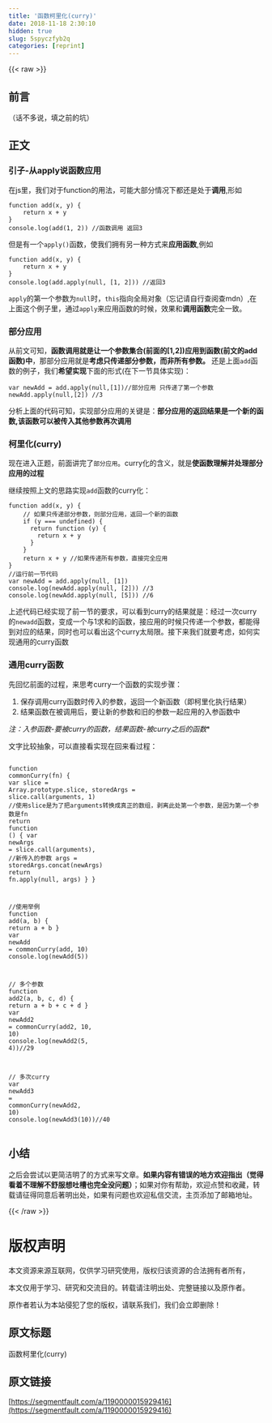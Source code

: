```yaml
---
title: '函数柯里化(curry)' 
date: 2018-11-18 2:30:10
hidden: true
slug: 5spyczfyb2q
categories: [reprint]
---
```


{{< raw >}}
<h2 id="articleHeader0">&#x524D;&#x8A00;</h2><p>&#xFF08;&#x8BDD;&#x4E0D;&#x591A;&#x8BF4;&#xFF0C;&#x586B;&#x4E4B;&#x524D;&#x7684;&#x5751;&#xFF09;</p><h2 id="articleHeader1">&#x6B63;&#x6587;</h2><h3 id="articleHeader2">&#x5F15;&#x5B50;-&#x4ECE;apply&#x8BF4;&#x51FD;&#x6570;&#x5E94;&#x7528;</h3><p>&#x5728;js&#x91CC;&#xFF0C;&#x6211;&#x4EEC;&#x5BF9;&#x4E8E;function&#x7684;&#x7528;&#x6CD5;&#xFF0C;&#x53EF;&#x80FD;&#x5927;&#x90E8;&#x5206;&#x60C5;&#x51B5;&#x4E0B;&#x90FD;&#x8FD8;&#x662F;&#x5904;&#x4E8E;<strong>&#x8C03;&#x7528;</strong>,&#x5F62;&#x5982;</p><div class="widget-codetool" style="display:none"><div class="widget-codetool--inner"><span class="selectCode code-tool" data-toggle="tooltip" data-placement="top" title="" data-original-title="&#x5168;&#x9009;"></span> <span type="button" class="copyCode code-tool" data-toggle="tooltip" data-placement="top" data-clipboard-text="function add(x, y) {
    return x + y
}
console.log(add(1, 2)) //&#x51FD;&#x6570;&#x8C03;&#x7528; &#x8FD4;&#x56DE;3" title="" data-original-title="&#x590D;&#x5236;"></span> <span type="button" class="saveToNote code-tool" data-toggle="tooltip" data-placement="top" title="" data-original-title="&#x653E;&#x8FDB;&#x7B14;&#x8BB0;"></span></div></div><pre class="hljs javascript"><code><span class="hljs-function"><span class="hljs-keyword">function</span> <span class="hljs-title">add</span>(<span class="hljs-params">x, y</span>) </span>{
    <span class="hljs-keyword">return</span> x + y
}
<span class="hljs-built_in">console</span>.log(add(<span class="hljs-number">1</span>, <span class="hljs-number">2</span>)) <span class="hljs-comment">//&#x51FD;&#x6570;&#x8C03;&#x7528; &#x8FD4;&#x56DE;3</span></code></pre><p>&#x4F46;&#x662F;&#x6709;&#x4E00;&#x4E2A;<code>apply()</code>&#x51FD;&#x6570;&#xFF0C;&#x4F7F;&#x6211;&#x4EEC;&#x62E5;&#x6709;&#x53E6;&#x4E00;&#x79CD;&#x65B9;&#x5F0F;&#x6765;<strong>&#x5E94;&#x7528;&#x51FD;&#x6570;</strong>,&#x4F8B;&#x5982;</p><div class="widget-codetool" style="display:none"><div class="widget-codetool--inner"><span class="selectCode code-tool" data-toggle="tooltip" data-placement="top" title="" data-original-title="&#x5168;&#x9009;"></span> <span type="button" class="copyCode code-tool" data-toggle="tooltip" data-placement="top" data-clipboard-text="function add(x, y) {
    return x + y
}
console.log(add.apply(null, [1, 2])) //&#x8FD4;&#x56DE;3" title="" data-original-title="&#x590D;&#x5236;"></span> <span type="button" class="saveToNote code-tool" data-toggle="tooltip" data-placement="top" title="" data-original-title="&#x653E;&#x8FDB;&#x7B14;&#x8BB0;"></span></div></div><pre class="hljs javascript"><code><span class="hljs-function"><span class="hljs-keyword">function</span> <span class="hljs-title">add</span>(<span class="hljs-params">x, y</span>) </span>{
    <span class="hljs-keyword">return</span> x + y
}
<span class="hljs-built_in">console</span>.log(add.apply(<span class="hljs-literal">null</span>, [<span class="hljs-number">1</span>, <span class="hljs-number">2</span>])) <span class="hljs-comment">//&#x8FD4;&#x56DE;3</span></code></pre><p><code>apply</code>&#x7684;&#x7B2C;&#x4E00;&#x4E2A;&#x53C2;&#x6570;&#x4E3A;<code>null</code>&#x65F6;&#xFF0C;<code>this</code>&#x6307;&#x5411;&#x5168;&#x5C40;&#x5BF9;&#x8C61;&#xFF08;&#x5FD8;&#x8BB0;&#x8BF7;&#x81EA;&#x884C;&#x67E5;&#x9605;&#x67E5;mdn&#xFF09;,&#x5728;&#x4E0A;&#x9762;&#x8FD9;&#x4E2A;&#x4F8B;&#x5B50;&#x91CC;&#xFF0C;&#x901A;&#x8FC7;<code>apply</code>&#x6765;&#x5E94;&#x7528;&#x51FD;&#x6570;&#x7684;&#x65F6;&#x5019;&#xFF0C;&#x6548;&#x679C;&#x548C;<strong>&#x8C03;&#x7528;&#x51FD;&#x6570;</strong>&#x5B8C;&#x5168;&#x4E00;&#x81F4;&#x3002;</p><h3 id="articleHeader3">&#x90E8;&#x5206;&#x5E94;&#x7528;</h3><p>&#x4ECE;&#x524D;&#x6587;&#x53EF;&#x77E5;&#xFF0C;<strong>&#x51FD;&#x6570;&#x8C03;&#x7528;&#x5C31;&#x662F;&#x8BA9;&#x4E00;&#x4E2A;&#x53C2;&#x6570;&#x96C6;&#x5408;(&#x524D;&#x9762;&#x7684;[1,2])&#x5E94;&#x7528;&#x5230;&#x51FD;&#x6570;(&#x524D;&#x6587;&#x7684;add&#x51FD;&#x6570;)&#x4E2D;</strong>&#xFF0C;&#x90A3;&#x90E8;&#x5206;&#x5E94;&#x7528;&#x5C31;&#x662F;<strong>&#x8003;&#x8651;&#x53EA;&#x4F20;&#x9012;&#x90E8;&#x5206;&#x53C2;&#x6570;&#xFF0C;&#x800C;&#x975E;&#x6240;&#x6709;&#x53C2;&#x6570;&#x3002;</strong> &#x8FD8;&#x662F;&#x4E0A;&#x9762;<code>add</code>&#x51FD;&#x6570;&#x7684;&#x4F8B;&#x5B50;&#xFF0C;&#x6211;&#x4EEC;<strong>&#x5E0C;&#x671B;&#x5B9E;&#x73B0;</strong>&#x4E0B;&#x9762;&#x7684;&#x5F62;&#x5F0F;(&#x5728;&#x4E0B;&#x4E00;&#x8282;&#x5177;&#x4F53;&#x5B9E;&#x73B0;)&#xFF1A;</p><div class="widget-codetool" style="display:none"><div class="widget-codetool--inner"><span class="selectCode code-tool" data-toggle="tooltip" data-placement="top" title="" data-original-title="&#x5168;&#x9009;"></span> <span type="button" class="copyCode code-tool" data-toggle="tooltip" data-placement="top" data-clipboard-text="var newAdd = add.apply(null,[1])//&#x90E8;&#x5206;&#x5E94;&#x7528; &#x53EA;&#x4F20;&#x9012;&#x4E86;&#x7B2C;&#x4E00;&#x4E2A;&#x53C2;&#x6570;
newAdd.apply(null,[2]) //3" title="" data-original-title="&#x590D;&#x5236;"></span> <span type="button" class="saveToNote code-tool" data-toggle="tooltip" data-placement="top" title="" data-original-title="&#x653E;&#x8FDB;&#x7B14;&#x8BB0;"></span></div></div><pre class="hljs haxe"><code><span class="hljs-keyword">var</span> <span class="hljs-keyword">new</span><span class="hljs-type">Add</span> = add.apply(<span class="hljs-literal">null</span>,[<span class="hljs-number">1</span>])<span class="hljs-comment">//&#x90E8;&#x5206;&#x5E94;&#x7528; &#x53EA;&#x4F20;&#x9012;&#x4E86;&#x7B2C;&#x4E00;&#x4E2A;&#x53C2;&#x6570;</span>
<span class="hljs-keyword">new</span><span class="hljs-type">Add</span>.apply(<span class="hljs-literal">null</span>,[<span class="hljs-number">2</span>]) <span class="hljs-comment">//3</span></code></pre><p>&#x5206;&#x6790;&#x4E0A;&#x9762;&#x7684;&#x4EE3;&#x7801;&#x53EF;&#x77E5;&#xFF0C;&#x5B9E;&#x73B0;&#x90E8;&#x5206;&#x5E94;&#x7528;&#x7684;&#x5173;&#x952E;&#x662F;&#xFF1A;<strong>&#x90E8;&#x5206;&#x5E94;&#x7528;&#x7684;&#x8FD4;&#x56DE;&#x7ED3;&#x679C;&#x662F;&#x4E00;&#x4E2A;&#x65B0;&#x7684;&#x51FD;&#x6570;,&#x8BE5;&#x51FD;&#x6570;&#x53EF;&#x4EE5;&#x88AB;&#x4F20;&#x5165;&#x5176;&#x4ED6;&#x53C2;&#x6570;&#x518D;&#x6B21;&#x8C03;&#x7528;</strong></p><h3 id="articleHeader4">&#x67EF;&#x91CC;&#x5316;(curry)</h3><p>&#x73B0;&#x5728;&#x8FDB;&#x5165;&#x6B63;&#x9898;&#xFF0C;&#x524D;&#x9762;&#x8BB2;&#x5B8C;&#x4E86;<code>&#x90E8;&#x5206;&#x5E94;&#x7528;</code>&#x3002;curry&#x5316;&#x7684;&#x542B;&#x4E49;&#xFF0C;&#x5C31;&#x662F;<strong>&#x4F7F;&#x51FD;&#x6570;&#x7406;&#x89E3;&#x5E76;&#x5904;&#x7406;&#x90E8;&#x5206;&#x5E94;&#x7528;&#x7684;&#x8FC7;&#x7A0B;</strong></p><p>&#x7EE7;&#x7EED;&#x6309;&#x7167;&#x4E0A;&#x6587;&#x7684;&#x601D;&#x8DEF;&#x5B9E;&#x73B0;<code>add</code>&#x51FD;&#x6570;&#x7684;curry&#x5316;&#xFF1A;</p><div class="widget-codetool" style="display:none"><div class="widget-codetool--inner"><span class="selectCode code-tool" data-toggle="tooltip" data-placement="top" title="" data-original-title="&#x5168;&#x9009;"></span> <span type="button" class="copyCode code-tool" data-toggle="tooltip" data-placement="top" data-clipboard-text="function add(x, y) {
    // &#x5982;&#x679C;&#x53EA;&#x4F20;&#x9012;&#x90E8;&#x5206;&#x53C2;&#x6570;&#xFF0C;&#x5219;&#x90E8;&#x5206;&#x5E94;&#x7528;&#xFF0C;&#x8FD4;&#x56DE;&#x4E00;&#x4E2A;&#x65B0;&#x7684;&#x51FD;&#x6570;
    if (y === undefined) {
      return function (y) {
        return x + y
      }
    }
    return x + y //&#x5982;&#x679C;&#x4F20;&#x9012;&#x6240;&#x6709;&#x53C2;&#x6570;&#xFF0C;&#x76F4;&#x63A5;&#x5B8C;&#x5168;&#x5E94;&#x7528;
}
//&#x8FD0;&#x884C;&#x524D;&#x4E00;&#x8282;&#x4EE3;&#x7801;
var newAdd = add.apply(null, [1])
console.log(newAdd.apply(null, [2])) //3
console.log(newAdd.apply(null, [5])) //6" title="" data-original-title="&#x590D;&#x5236;"></span> <span type="button" class="saveToNote code-tool" data-toggle="tooltip" data-placement="top" title="" data-original-title="&#x653E;&#x8FDB;&#x7B14;&#x8BB0;"></span></div></div><pre class="hljs haxe"><code><span class="hljs-function"><span class="hljs-keyword">function</span> <span class="hljs-title">add</span></span>(x, y) {
    <span class="hljs-comment">// &#x5982;&#x679C;&#x53EA;&#x4F20;&#x9012;&#x90E8;&#x5206;&#x53C2;&#x6570;&#xFF0C;&#x5219;&#x90E8;&#x5206;&#x5E94;&#x7528;&#xFF0C;&#x8FD4;&#x56DE;&#x4E00;&#x4E2A;&#x65B0;&#x7684;&#x51FD;&#x6570;</span>
    <span class="hljs-keyword">if</span> (y === undefined) {
      <span class="hljs-keyword">return</span> <span class="hljs-function"><span class="hljs-keyword">function</span> </span>(y) {
        <span class="hljs-keyword">return</span> x + y
      }
    }
    <span class="hljs-keyword">return</span> x + y <span class="hljs-comment">//&#x5982;&#x679C;&#x4F20;&#x9012;&#x6240;&#x6709;&#x53C2;&#x6570;&#xFF0C;&#x76F4;&#x63A5;&#x5B8C;&#x5168;&#x5E94;&#x7528;</span>
}
<span class="hljs-comment">//&#x8FD0;&#x884C;&#x524D;&#x4E00;&#x8282;&#x4EE3;&#x7801;</span>
<span class="hljs-keyword">var</span> <span class="hljs-keyword">new</span><span class="hljs-type">Add</span> = add.apply(<span class="hljs-literal">null</span>, [<span class="hljs-number">1</span>])
console.log(<span class="hljs-keyword">new</span><span class="hljs-type">Add</span>.apply(<span class="hljs-literal">null</span>, [<span class="hljs-number">2</span>])) <span class="hljs-comment">//3</span>
console.log(<span class="hljs-keyword">new</span><span class="hljs-type">Add</span>.apply(<span class="hljs-literal">null</span>, [<span class="hljs-number">5</span>])) <span class="hljs-comment">//6</span></code></pre><p>&#x4E0A;&#x8FF0;&#x4EE3;&#x7801;&#x5DF2;&#x7ECF;&#x5B9E;&#x73B0;&#x4E86;&#x524D;&#x4E00;&#x8282;&#x7684;&#x8981;&#x6C42;&#xFF0C;&#x53EF;&#x4EE5;&#x770B;&#x5230;curry&#x7684;&#x7ED3;&#x679C;&#x5C31;&#x662F;&#xFF1A;&#x7ECF;&#x8FC7;&#x4E00;&#x6B21;curry&#x7684;<code>newadd</code>&#x51FD;&#x6570;&#xFF0C;&#x53D8;&#x6210;&#x4E00;&#x4E2A;&#x4E0E;1&#x6C42;&#x548C;&#x7684;&#x51FD;&#x6570;&#xFF0C;&#x63A5;&#x5E94;&#x7528;&#x7684;&#x65F6;&#x5019;&#x53EA;&#x4F20;&#x9012;&#x4E00;&#x4E2A;&#x53C2;&#x6570;&#xFF0C;&#x90FD;&#x80FD;&#x5F97;&#x5230;&#x5BF9;&#x5E94;&#x7684;&#x7ED3;&#x679C;&#xFF0C;&#x540C;&#x65F6;&#x4E5F;&#x53EF;&#x4EE5;&#x770B;&#x51FA;&#x8FD9;&#x4E2A;curry&#x592A;&#x5C40;&#x9650;&#x3002;&#x63A5;&#x4E0B;&#x6765;&#x6211;&#x4EEC;&#x5C31;&#x8981;&#x8003;&#x8651;&#xFF0C;&#x5982;&#x4F55;&#x5B9E;&#x73B0;&#x901A;&#x7528;&#x7684;curry&#x51FD;&#x6570;</p><h3 id="articleHeader5">&#x901A;&#x7528;curry&#x51FD;&#x6570;</h3><p>&#x5148;&#x56DE;&#x5FC6;&#x524D;&#x9762;&#x7684;&#x8FC7;&#x7A0B;&#xFF0C;&#x6765;&#x601D;&#x8003;curry&#x4E00;&#x4E2A;&#x51FD;&#x6570;&#x7684;&#x5B9E;&#x73B0;&#x6B65;&#x9AA4;&#xFF1A;</p><ol><li>&#x4FDD;&#x5B58;&#x8C03;&#x7528;curry&#x51FD;&#x6570;&#x65F6;&#x4F20;&#x5165;&#x7684;&#x53C2;&#x6570;&#xFF0C;&#x8FD4;&#x56DE;&#x4E00;&#x4E2A;&#x65B0;&#x51FD;&#x6570;&#xFF08;&#x5373;&#x67EF;&#x91CC;&#x5316;&#x6267;&#x884C;&#x7ED3;&#x679C;&#xFF09;</li><li>&#x7ED3;&#x679C;&#x51FD;&#x6570;&#x5728;&#x88AB;&#x8C03;&#x7528;&#x540E;&#xFF0C;&#x8981;&#x8BA9;&#x65B0;&#x7684;&#x53C2;&#x6570;&#x548C;&#x65E7;&#x7684;&#x53C2;&#x6570;&#x4E00;&#x8D77;&#x5E94;&#x7528;&#x7684;&#x5165;&#x53C2;&#x51FD;&#x6570;&#x4E2D;</li></ol><p><em>&#x6CE8;&#xFF1A;&#x5165;&#x53C2;&#x51FD;&#x6570;-&#x8981;&#x88AB;curry&#x7684;&#x51FD;&#x6570;&#xFF0C;&#x7ED3;&#x679C;&#x51FD;&#x6570;-&#x88AB;curry&#x4E4B;&#x540E;&#x7684;&#x51FD;&#x6570;</em>*</p><p>&#x6587;&#x5B57;&#x6BD4;&#x8F83;&#x62BD;&#x8C61;&#xFF0C;&#x53EF;&#x4EE5;&#x76F4;&#x63A5;&#x770B;&#x5B9E;&#x73B0;&#x5728;&#x56DE;&#x6765;&#x770B;&#x8FC7;&#x7A0B;&#xFF1A;</p><div class="widget-codetool" style="display:none"><div class="widget-codetool--inner"><span class="selectCode code-tool" data-toggle="tooltip" data-placement="top" title="" data-original-title="&#x5168;&#x9009;"></span> <span type="button" class="copyCode code-tool" data-toggle="tooltip" data-placement="top" data-clipboard-text="  function commonCurry(fn) {
    var slice = Array.prototype.slice,
      storedArgs = slice.call(arguments, 1) //&#x4F7F;&#x7528;slice&#x662F;&#x4E3A;&#x4E86;&#x628A;arguments&#x8F6C;&#x6362;&#x6210;&#x771F;&#x6B63;&#x7684;&#x6570;&#x7EC4;&#xFF0C;&#x5265;&#x79BB;&#x6B64;&#x5904;&#x7B2C;&#x4E00;&#x4E2A;&#x53C2;&#x6570;&#xFF0C;&#x662F;&#x56E0;&#x4E3A;&#x7B2C;&#x4E00;&#x4E2A;&#x53C2;&#x6570;&#x662F;fn
    return function () {
      var newArgs = slice.call(arguments), //&#x65B0;&#x4F20;&#x5165;&#x7684;&#x53C2;&#x6570;
        args = storedArgs.concat(newArgs)
      return fn.apply(null, args)
    }
  }

  //&#x4F7F;&#x7528;&#x4E3E;&#x4F8B;
  function add(a, b) {
    return a + b
  }
  var newAdd = commonCurry(add, 10)
  console.log(newAdd(5))
  
  // &#x591A;&#x4E2A;&#x53C2;&#x6570;
  function add2(a, b, c, d) {
    return a + b + c + d
  }
  var newAdd2 = commonCurry(add2, 10, 10)
  console.log(newAdd2(5, 4))//29
  
  // &#x591A;&#x6B21;curry
  var newAdd3 = commonCurry(newAdd2, 10)
  console.log(newAdd3(10))//40
" title="" data-original-title="&#x590D;&#x5236;"></span> <span type="button" class="saveToNote code-tool" data-toggle="tooltip" data-placement="top" title="" data-original-title="&#x653E;&#x8FDB;&#x7B14;&#x8BB0;"></span></div></div><pre class="hljs haxe"><code>  <span class="hljs-function"><span class="hljs-keyword">function</span> <span class="hljs-title">commonCurry</span></span>(fn) {
    <span class="hljs-keyword">var</span> slice = <span class="hljs-keyword">Array</span>.prototype.slice,
      storedArgs = slice.call(arguments, <span class="hljs-number">1</span>) <span class="hljs-comment">//&#x4F7F;&#x7528;slice&#x662F;&#x4E3A;&#x4E86;&#x628A;arguments&#x8F6C;&#x6362;&#x6210;&#x771F;&#x6B63;&#x7684;&#x6570;&#x7EC4;&#xFF0C;&#x5265;&#x79BB;&#x6B64;&#x5904;&#x7B2C;&#x4E00;&#x4E2A;&#x53C2;&#x6570;&#xFF0C;&#x662F;&#x56E0;&#x4E3A;&#x7B2C;&#x4E00;&#x4E2A;&#x53C2;&#x6570;&#x662F;fn</span>
    <span class="hljs-keyword">return</span> <span class="hljs-function"><span class="hljs-keyword">function</span> </span>() {
      <span class="hljs-keyword">var</span> <span class="hljs-keyword">new</span><span class="hljs-type">Args</span> = slice.call(arguments), <span class="hljs-comment">//&#x65B0;&#x4F20;&#x5165;&#x7684;&#x53C2;&#x6570;</span>
        args = storedArgs.concat(<span class="hljs-keyword">new</span><span class="hljs-type">Args</span>)
      <span class="hljs-keyword">return</span> fn.apply(<span class="hljs-literal">null</span>, args)
    }
  }

  <span class="hljs-comment">//&#x4F7F;&#x7528;&#x4E3E;&#x4F8B;</span>
  <span class="hljs-function"><span class="hljs-keyword">function</span> <span class="hljs-title">add</span></span>(a, b) {
    <span class="hljs-keyword">return</span> a + b
  }
  <span class="hljs-keyword">var</span> <span class="hljs-keyword">new</span><span class="hljs-type">Add</span> = commonCurry(add, <span class="hljs-number">10</span>)
  console.log(<span class="hljs-keyword">new</span><span class="hljs-type">Add</span>(<span class="hljs-number">5</span>))
  
  <span class="hljs-comment">// &#x591A;&#x4E2A;&#x53C2;&#x6570;</span>
  <span class="hljs-function"><span class="hljs-keyword">function</span> <span class="hljs-title">add2</span></span>(a, b, c, d) {
    <span class="hljs-keyword">return</span> a + b + c + d
  }
  <span class="hljs-keyword">var</span> <span class="hljs-keyword">new</span><span class="hljs-type">Add2</span> = commonCurry(add2, <span class="hljs-number">10</span>, <span class="hljs-number">10</span>)
  console.log(<span class="hljs-keyword">new</span><span class="hljs-type">Add2</span>(<span class="hljs-number">5</span>, <span class="hljs-number">4</span>))<span class="hljs-comment">//29</span>
  
  <span class="hljs-comment">// &#x591A;&#x6B21;curry</span>
  <span class="hljs-keyword">var</span> <span class="hljs-keyword">new</span><span class="hljs-type">Add3</span> = commonCurry(<span class="hljs-keyword">new</span><span class="hljs-type">Add2</span>, <span class="hljs-number">10</span>)
  console.log(<span class="hljs-keyword">new</span><span class="hljs-type">Add3</span>(<span class="hljs-number">10</span>))<span class="hljs-comment">//40</span>
</code></pre><h2 id="articleHeader6">&#x5C0F;&#x7ED3;</h2><p>&#x4E4B;&#x540E;&#x4F1A;&#x5C1D;&#x8BD5;&#x4EE5;&#x66F4;&#x7B80;&#x6D01;&#x660E;&#x4E86;&#x7684;&#x65B9;&#x5F0F;&#x6765;&#x5199;&#x6587;&#x7AE0;&#x3002;<strong>&#x5982;&#x679C;&#x5185;&#x5BB9;&#x6709;&#x9519;&#x8BEF;&#x7684;&#x5730;&#x65B9;&#x6B22;&#x8FCE;&#x6307;&#x51FA;&#xFF08;&#x89C9;&#x5F97;&#x770B;&#x7740;&#x4E0D;&#x7406;&#x89E3;&#x4E0D;&#x8212;&#x670D;&#x60F3;&#x5410;&#x69FD;&#x4E5F;&#x5B8C;&#x5168;&#x6CA1;&#x95EE;&#x9898;&#xFF09;</strong>&#xFF1B;&#x5982;&#x679C;&#x5BF9;&#x4F60;&#x6709;&#x5E2E;&#x52A9;&#xFF0C;&#x6B22;&#x8FCE;&#x70B9;&#x8D5E;&#x548C;&#x6536;&#x85CF;&#xFF0C;&#x8F6C;&#x8F7D;&#x8BF7;&#x5F81;&#x5F97;&#x540C;&#x610F;&#x540E;&#x8457;&#x660E;&#x51FA;&#x5904;&#xFF0C;&#x5982;&#x679C;&#x6709;&#x95EE;&#x9898;&#x4E5F;&#x6B22;&#x8FCE;&#x79C1;&#x4FE1;&#x4EA4;&#x6D41;&#xFF0C;&#x4E3B;&#x9875;&#x6DFB;&#x52A0;&#x4E86;&#x90AE;&#x7BB1;&#x5730;&#x5740;&#x3002;</p>
{{< /raw >}}

# 版权声明
本文资源来源互联网，仅供学习研究使用，版权归该资源的合法拥有者所有，

本文仅用于学习、研究和交流目的。转载请注明出处、完整链接以及原作者。

原作者若认为本站侵犯了您的版权，请联系我们，我们会立即删除！

## 原文标题
函数柯里化(curry)

## 原文链接
[https://segmentfault.com/a/1190000015929416](https://segmentfault.com/a/1190000015929416)

